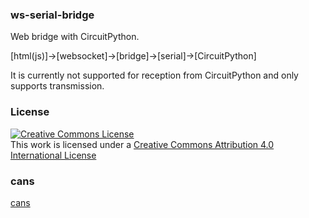 ### ws-serial-bridge

Web bridge with CircuitPython.

[html(js)]->[websocket]->[bridge]->[serial]->[CircuitPython]

It is currently not supported for reception from CircuitPython and only supports transmission.

### License

<a rel="license" href="http://creativecommons.org/licenses/by/4.0/"><img alt="Creative Commons License" style="border-width:0" src="https://i.creativecommons.org/l/by/4.0/88x31.png" /></a><br />This work is licensed under a <a rel="license" href="http://creativecommons.org/licenses/by/4.0/">Creative Commons Attribution 4.0 International License</a>

### cans 

[cans](./page/cans-simulator/)





